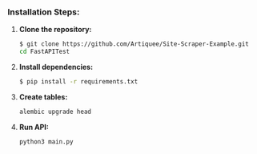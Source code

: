 ### Installation Steps:

1. **Clone the repository:**
   ```bash
   $ git clone https://github.com/Artiquee/Site-Scraper-Example.git
   cd FastAPITest
2. **Install dependencies:**
   ```bash
   $ pip install -r requirements.txt
3. **Create tables:**
   ```bash
   alembic upgrade head
4. **Run API:**
   ```bash
   python3 main.py
